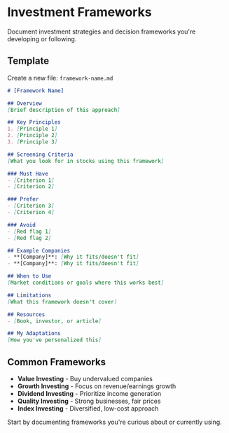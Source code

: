 # Investment Frameworks

Document investment strategies and decision frameworks you're developing or following.

## Template

Create a new file: `framework-name.md`

```markdown
# [Framework Name]

## Overview
[Brief description of this approach]

## Key Principles
1. [Principle 1]
2. [Principle 2]
3. [Principle 3]

## Screening Criteria
[What you look for in stocks using this framework]

### Must Have
- [Criterion 1]
- [Criterion 2]

### Prefer
- [Criterion 3]
- [Criterion 4]

### Avoid
- [Red flag 1]
- [Red flag 2]

## Example Companies
- **[Company]**: [Why it fits/doesn't fit]
- **[Company]**: [Why it fits/doesn't fit]

## When to Use
[Market conditions or goals where this works best]

## Limitations
[What this framework doesn't cover]

## Resources
- [Book, investor, or article]

## My Adaptations
[How you've personalized this]
```

## Common Frameworks

- **Value Investing** - Buy undervalued companies
- **Growth Investing** - Focus on revenue/earnings growth
- **Dividend Investing** - Prioritize income generation
- **Quality Investing** - Strong businesses, fair prices
- **Index Investing** - Diversified, low-cost approach

Start by documenting frameworks you're curious about or currently using.
